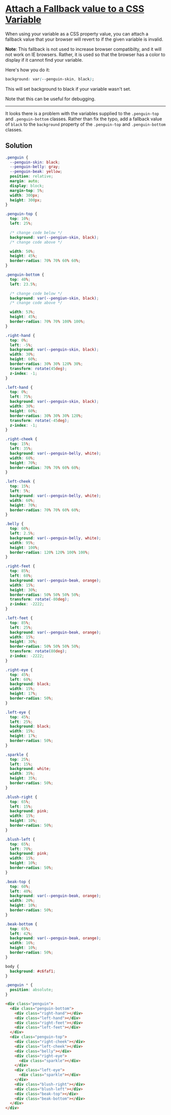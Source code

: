 # [Attach a Fallback value to a CSS Variable](https://learn.freecodecamp.org/responsive-web-design/basic-css/attach-a-fallback-value-to-a-css-variable)

When using your variable as a CSS property value, you can attach a fallback value that your browser will revert to if the given variable is invalid.

**Note**: This fallback is not used to increase browser compatibilty, and it will not work on IE browsers. Rather, it is used so that the browser has a color to display if it cannot find your variable.

Here's how you do it:

```css
background: var(--penguin-skin, black);
```

This will set background to black if your variable wasn't set.

Note that this can be useful for debugging.

---

It looks there is a problem with the variables supplied to the `.penguin-top` and `.penguin-bottom` classes. Rather than fix the typo, add a fallback value of `black` to the `background` property of the `.penguin-top` and `.penguin-bottom` classes.

## Solution

```css
.penguin {
  --penguin-skin: black;
  --penguin-belly: gray;
  --penguin-beak: yellow;
  position: relative;
  margin: auto;
  display: block;
  margin-top: 5%;
  width: 300px;
  height: 300px;
}

.penguin-top {
  top: 10%;
  left: 25%;

  /* change code below */
  background: var(--pengiun-skin, black);
  /* change code above */

  width: 50%;
  height: 45%;
  border-radius: 70% 70% 60% 60%;
}

.penguin-bottom {
  top: 40%;
  left: 23.5%;

  /* change code below */
  background: var(--pengiun-skin, black);
  /* change code above */

  width: 53%;
  height: 45%;
  border-radius: 70% 70% 100% 100%;
}

.right-hand {
  top: 0%;
  left: -5%;
  background: var(--penguin-skin, black);
  width: 30%;
  height: 60%;
  border-radius: 30% 30% 120% 30%;
  transform: rotate(45deg);
  z-index: -1;
}

.left-hand {
  top: 0%;
  left: 75%;
  background: var(--penguin-skin, black);
  width: 30%;
  height: 60%;
  border-radius: 30% 30% 30% 120%;
  transform: rotate(-45deg);
  z-index: -1;
}

.right-cheek {
  top: 15%;
  left: 35%;
  background: var(--penguin-belly, white);
  width: 60%;
  height: 70%;
  border-radius: 70% 70% 60% 60%;
}

.left-cheek {
  top: 15%;
  left: 5%;
  background: var(--penguin-belly, white);
  width: 60%;
  height: 70%;
  border-radius: 70% 70% 60% 60%;
}

.belly {
  top: 60%;
  left: 2.5%;
  background: var(--penguin-belly, white);
  width: 95%;
  height: 100%;
  border-radius: 120% 120% 100% 100%;
}

.right-feet {
  top: 85%;
  left: 60%;
  background: var(--penguin-beak, orange);
  width: 15%;
  height: 30%;
  border-radius: 50% 50% 50% 50%;
  transform: rotate(-80deg);
  z-index: -2222;
}

.left-feet {
  top: 85%;
  left: 25%;
  background: var(--penguin-beak, orange);
  width: 15%;
  height: 30%;
  border-radius: 50% 50% 50% 50%;
  transform: rotate(80deg);
  z-index: -2222;
}

.right-eye {
  top: 45%;
  left: 60%;
  background: black;
  width: 15%;
  height: 17%;
  border-radius: 50%;
}

.left-eye {
  top: 45%;
  left: 25%;
  background: black;
  width: 15%;
  height: 17%;
  border-radius: 50%;
}

.sparkle {
  top: 25%;
  left: 15%;
  background: white;
  width: 35%;
  height: 35%;
  border-radius: 50%;
}

.blush-right {
  top: 65%;
  left: 15%;
  background: pink;
  width: 15%;
  height: 10%;
  border-radius: 50%;
}

.blush-left {
  top: 65%;
  left: 70%;
  background: pink;
  width: 15%;
  height: 10%;
  border-radius: 50%;
}

.beak-top {
  top: 60%;
  left: 40%;
  background: var(--penguin-beak, orange);
  width: 20%;
  height: 10%;
  border-radius: 50%;
}

.beak-bottom {
  top: 65%;
  left: 42%;
  background: var(--penguin-beak, orange);
  width: 16%;
  height: 10%;
  border-radius: 50%;
}

body {
  background: #c6faf1;
}

.penguin * {
  position: absolute;
}
```

```html
<div class="penguin">
  <div class="penguin-bottom">
    <div class="right-hand"></div>
    <div class="left-hand"></div>
    <div class="right-feet"></div>
    <div class="left-feet"></div>
  </div>
  <div class="penguin-top">
    <div class="right-cheek"></div>
    <div class="left-cheek"></div>
    <div class="belly"></div>
    <div class="right-eye">
      <div class="sparkle"></div>
    </div>
    <div class="left-eye">
      <div class="sparkle"></div>
    </div>
    <div class="blush-right"></div>
    <div class="blush-left"></div>
    <div class="beak-top"></div>
    <div class="beak-bottom"></div>
  </div>
</div>
```